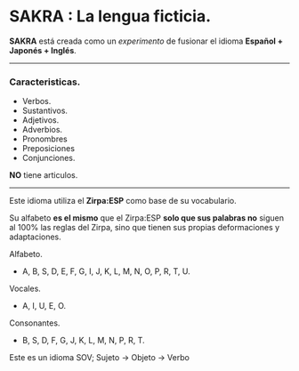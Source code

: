 # SAKRA : La lengua ficticia.
**SAKRA** está creada como un *experimento* de fusionar el idioma **Español + Japonés + Inglés**.
- - -
### Caracteristicas.
- Verbos.
- Sustantivos.
- Adjetivos.
- Adverbios.
- Pronombres
- Preposiciones
- Conjunciones.

**NO** tiene articulos.
- - -
Este idioma utiliza el **Zirpa:ESP** como base de su vocabulario.

Su alfabeto **es el mismo** que el Zirpa:ESP **solo que sus palabras no** siguen al 100%
las reglas del Zirpa, sino que tienen sus propias deformaciones y adaptaciones.

Alfabeto.
- A, B, S, D, E, F, G, I, J, K, L, M, N, O, P, R, T, U.

Vocales.
- A, I, U, E, O.

Consonantes.
- B, S, D, F, G, J, K, L, M, N, P, R, T.

Este es un idioma SOV; Sujeto -> Objeto -> Verbo
